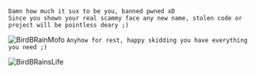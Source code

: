 ```
Damn how much it sux to be you, banned pwned xD
Since you shown your real scammy face any new name, stolen code or project will be pointless deary ;)
```
![BirdBRainMofo](https://github.com/iPwnSkidS/IcarusHVNC_from_skidboi/blob/main/Image/Screenshot_2.png)
``` Anyhow for rest, happy skidding you have everything you need ;) ```

![BirdBRainsLife](https://www.keepinspiring.me/wp-content/uploads/2021/05/you-cant-fix-stupid-ron-white-quote-684x1024.png)
